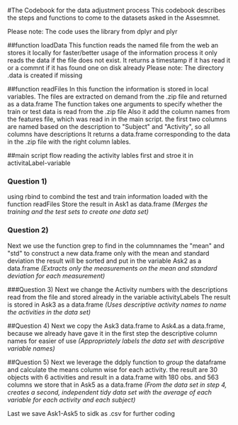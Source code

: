 #The Codebook for the data adjustment process
This codebook describes the steps and functions to come to the datasets asked in the Assesmnet.

Please note: The code uses the library from dplyr and plyr

##function loadData
This function reads the named file from the web an stores it locally for faster/better usage of the information process
it only reads the data if the file does not exist. It returns a timestamp if it has read it or a commnt if it has found one on disk already
Please note: The directory .data is created if missing

##function readFiles
In this function the information is stored in local variables. The files are extracted on demand from the .zip file and returned as a data.frame
The function takes one arguments to specify whether the train or test data is read from the .zip file
Also it add the column names from the features file, which was read in in the main script.
the first two columns are named based on the description to "Subject" and "Activity", so all columns have descriptions
It returns a data.frame corresponding to the data in the .zip file with the right column lables.

##main script flow
reading the activity lables first and stroe it in activitaLabel-variable
### Question 1)
using rbind to combind the test and train information loaded with the function readFiles
Store the result in Ask1 as data.frame *(Merges the training and the test sets to create one data set)*

### Question 2)
Next we use the function grep to find in the columnnames the "mean" and "std" to construct a new data.frame 
only with the mean and standard deviation the result will be sorted and put in the variable Ask2 as a data.frame
*(Extracts only the measurements on the mean and standard deviation for each measurement)*

###Question 3)
Next we change the Activity numbers with the descriptions read from the file and stored already in the variable activityLabels
The result is stored in Ask3 as a data.frame
*(Uses descriptive activity names to name the activities in the data set)*

##Question 4)
Next we copy the Ask3 data.frame to Ask4.as a data.frame, because we already have gave it in the first step the descriptive column names for easier of use
*(Appropriately labels the data set with descriptive variable names)*

##Question 5)
Next we leverage the ddply function to *group* the dataframe and calculate the means column wise for each activity. 
the result are 30 objects with 6 activities and result in a data.frame with 180 obs. and 563 columns
we store that in Ask5 as a data.frame
*(From the data set in step 4, creates a second, independent tidy data set with the average of each variable for each activity and each subject)*

Last we save Ask1-Ask5 to sidk as .csv for further coding
